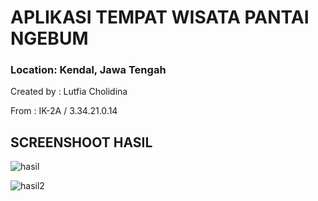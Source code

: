 # APLIKASI TEMPAT WISATA PANTAI NGEBUM

### Location: Kendal, Jawa Tengah



Created by  : Lutfia Cholidina 

From        : IK-2A / 3.34.21.0.14



## SCREENSHOOT HASIL


![hasil](https://user-images.githubusercontent.com/116775787/198816698-94ed4d17-dc19-40cd-ab07-93a6a3175154.jpg)

![hasil2](https://user-images.githubusercontent.com/116775787/198816697-d58eb9d8-5a07-4799-b85d-6b6373234f2e.jpg)

